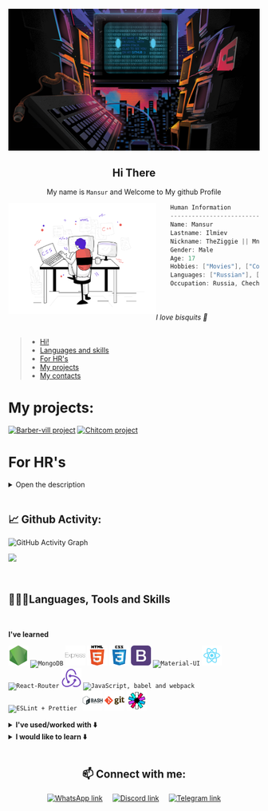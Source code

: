 <a href="https://github.com/TheZiggie/barber-vill" target="_blank"><img title="Hi!" src="upgraded_monitor.jpg"></a>

<h2 align="center">Hi There</h2>
<p align="center">My name is <code>Mansur</code> and Welcome to My github Profile</p>

<img align="left" src="coding.svg" height="222px"/>

```csharp
    Human Information
    ------------------------------------------
    Name: Mansur
    Lastname: Ilmiev
    Nickname: TheZiggie || Mnsr_Il
    Gender: Male
    Age: 17
    Hobbies: ["Movies"], ["Coding"], ["Gaming"]
    Languages: ["Russian"], ["English US"], ["English UK"], ["Chechen"]
    Occupation: Russia, Chechen Republic
```

<br />

###### *I love bisquits* 🍪

> * [Hi!](#hi-there)
> * [Languages and skills](#languages-tools-and-skills)
> * [For HR's](#for-hrs)
> * [My projects](#my-projects)
> * [My contacts](#connect-with-me)

# My projects: 

<a href="https://github.com/TheZiggie/barber-vill"><img height="400" width="400" title="Click to view" src="https://d319i1jp2i9xq6.cloudfront.net/upload/images/40606/40606_p.jpg?20150107041042" alt="Barber-vill project"></a>
<a href="https://github.com/TheZiggie/chitcom"><img height="400" width="400" title="Click to view" src="https://d319i1jp2i9xq6.cloudfront.net/upload/images/40606/40606_p.jpg?20150107041042" alt="Chitcom project"></a>


# For HR's
<details>
 <summary>Open the description</summary>

 <br />
 
 If you're wanna hire me, there're some stuff for you: <br />
 Let's talk about you and me: <br />
 
 </br>
 
 ⚪ You are:  <br />
 ◻ Looking for perspect developer ◻ <br />
 ◻ Have a great abilities for growing up in your company ◻ <br />
 ◻ Have a modern development ◻ <br />
 ◻ Нужны реально думающие люди, а не почемучки <br />
 ◻ Have a good company with a friendly aptmosphere <br />
 ◻ Have a busquits <br />
 
 <br />
 
 ⚫ Because I'm: <br />
 ◼ The youngest, fullyenergied, ambition <br />
 ◼ Целенаправленный, усидчивый <br />
 ◼ Работающий, потому что мне нравится <br />
 ◼ Уделяющий этому делу огромное кол-во времени <br />
 ◼ Трудолюбивый, в нужных ситуациях <br />


</details>

<br /> 

## 📈 Github Activity:

![GitHub Activity Graph](https://activity-graph.herokuapp.com/graph?username=TheZiggie&theme=github)

<a href="https://hits.seeyoufarm.com"><img src="https://hits.seeyoufarm.com/api/count/incr/badge.svg?url=https%3A%2F%2Fgithub.com%2FTheZiggie%2F&count_bg=%233287BE&title_bg=%23C35858&icon=opsgenie.svg&icon_color=%23E7E7E7&title=visits&edge_flat=true"/></a>

<br />



##  👨🏻‍💻Languages, Tools and Skills
  
  <br />
  
  <b size="16px" >I've learned </b>
  <!--   <code><img height="40" title="Next.js" src="https://res.cloudinary.com/practicaldev/image/fetch/s--8SlHs04x--/c_imagga_scale,f_auto,fl_progressive,h_1080,q_auto,w_1080/https://dev-to-uploads.s3.amazonaws.com/uploads/articles/r7kj8y4dfyd1aw989edi.png"></code> -->
  <code><img height="40" title="Node.js" src="https://raw.githubusercontent.com/github/explore/80688e429a7d4ef2fca1e82350fe8e3517d3494d/topics/nodejs/nodejs.png"></code>
  <code><img height="40" title="MongoDB" src="https://img.icons8.com/color/480/mongodb.png"></code>
  <code><img height="40" title="Express.js" src="https://raw.githubusercontent.com/github/explore/80688e429a7d4ef2fca1e82350fe8e3517d3494d/topics/express/express.png"></code>
  <code><img height="40" title="HTML" src="https://raw.githubusercontent.com/github/explore/80688e429a7d4ef2fca1e82350fe8e3517d3494d/topics/html/html.png"></code>
  <code><img height="40" title="CSS" src="https://raw.githubusercontent.com/github/explore/80688e429a7d4ef2fca1e82350fe8e3517d3494d/topics/css/css.png"></code>
  <code><img height="40" title="Bootstrap" src="https://raw.githubusercontent.com/github/explore/80688e429a7d4ef2fca1e82350fe8e3517d3494d/topics/bootstrap/bootstrap.png"></code>
  <code><img height="40" title="Material-UI" src="https://img.icons8.com/color/480/material-ui.png"></code>
  <code><img height="40" title="React" src="https://raw.githubusercontent.com/github/explore/80688e429a7d4ef2fca1e82350fe8e3517d3494d/topics/react/react.png"></code>
  <code><img height="40" title="React-Router" src="https://pics.freeicons.io/uploads/icons/png/9267873881551942642-512.png"></code>
  <code><img height="40" title="Redux" src="https://raw.githubusercontent.com/github/explore/80688e429a7d4ef2fca1e82350fe8e3517d3494d/topics/redux/redux.png"></code>
  <code><img height="40" title="JavaScript, babel and webpack" src="https://res.cloudinary.com/beetoo/image/upload/v1519315520/js-webpack-babel_peqovw.png"></code>
  <code><img height="40" title="ESLint + Prettier " src="https://blog.gojek.io/content/images/2021/03/image-50.png"></code>
  <code><img height="40" title="bash" src="https://raw.githubusercontent.com/github/explore/80688e429a7d4ef2fca1e82350fe8e3517d3494d/topics/bash/bash.png"></code>
  <code><img height="40" title="Git" src="https://raw.githubusercontent.com/github/explore/80688e429a7d4ef2fca1e82350fe8e3517d3494d/topics/git/git.png"></code>
  <code><img height="40" title="JWT, authorization and stuff like this" src="JSON-Web-Token-Authentication-With-Node.png"></code>
 
  <details>
    <summary><b>I've used/worked with ⬇️</b></summary>
    <br />
    <code><img height="40" title="Mapbox GL" src="https://docs.mapbox.com/help/demos/custom-markers-gl-js/mapbox-icon.png"></code>
    <code><img height="40" title="react-3d-viewer" src="https://raw.githubusercontent.com/dwqdaiwenqi/react-3d-viewer/master/preview2.jpg"></code>
    <code><img height="40" title="Handlebars js" src="https://cdn.tutsplus.com/net/uploads/legacy/2143_handlebars/handlebars-thumb.jpg"></code>
    <code><img height="40" title="Postman" src="https://glue-labs.com/wp-content/uploads/2020/10/1.jpg"></code>
  </details>
  
  <details>
    <summary><b>I would like to learn ⬇️</b></summary>
    <br />
    <code><img height="40" title="java" src="https://raw.githubusercontent.com/github/explore/80688e429a7d4ef2fca1e82350fe8e3517d3494d/topics/java/java.png"></code>
    <code><img height="40" title="TypeScript" src="https://raw.githubusercontent.com/github/explore/80688e429a7d4ef2fca1e82350fe8e3517d3494d/topics/typescript/typescript.png"></code>
    <code><img height="40" title="Vue" src="https://raw.githubusercontent.com/github/explore/80688e429a7d4ef2fca1e82350fe8e3517d3494d/topics/vue/vue.png" alt="alt"></code>
    <code><img height="40" title="MySQL" src="https://raw.githubusercontent.com/github/explore/80688e429a7d4ef2fca1e82350fe8e3517d3494d/topics/mysql/mysql.png"></code>
    <code><img height="40" title="Docker" src="https://raw.githubusercontent.com/github/explore/80688e429a7d4ef2fca1e82350fe8e3517d3494d/topics/docker/docker.png"></code>
  </details>
</details>

<br /> 

<!-- Here's my contacts --> 

<h2 align="center">📫 Connect with me:</h2>
<p align="center">
    <a href="https://wa.me/79626558501" target="blank"><img align="center" title="WhatsApp" src="https://img.icons8.com/cute-clipart/64/000000/whatsapp.png" alt="WhatsApp link" height="50" width="50" /></a> &nbsp;&nbsp;&nbsp;
    <a href="https://discord.com/123" target="blank"><img align="center" title="Discord" src="https://img.icons8.com/cute-clipart/64/000000/discord.png" alt="Discord link" height="50" width="50" /></a>&nbsp;&nbsp;&nbsp;&nbsp;
    <a href="https://t.me/Mnsr_Il" target="blank"><img align="center" title="Telegram" src="https://img.icons8.com/cute-clipart/64/000000/telegram-app.png" alt="Telegram link" height="50" width="50" /></a>
</p>

<!-- variables -->

[languages]:(#languages-tools-and-skills)
